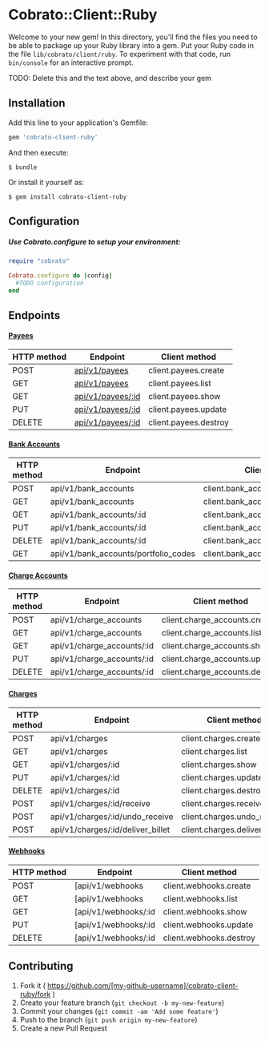 # Cobrato::Client::Ruby

Welcome to your new gem! In this directory, you'll find the files you need to be able to package up your Ruby library into a gem. Put your Ruby code in the file `lib/cobrato/client/ruby`. To experiment with that code, run `bin/console` for an interactive prompt.

TODO: Delete this and the text above, and describe your gem

## Installation

Add this line to your application's Gemfile:

```ruby
gem 'cobrato-client-ruby'
```

And then execute:

    $ bundle

Or install it yourself as:

    $ gem install cobrato-client-ruby

## Configuration

##### Use Cobrato.configure to setup your environment:

```ruby
require "cobrato"

Cobrato.configure do |config|
  #TODO configuration
end
```

## Endpoints

#### [Payees](#todo)

| HTTP method | Endpoint                   | Client method         |
| ----------- | -------------------------- | --------------------- |
| POST        | [api/v1/payees](#todo)     | client.payees.create  |
| GET         | [api/v1/payees](#todo)     | client.payees.list    |
| GET         | [api/v1/payees/:id](#todo) | client.payees.show    |
| PUT         | [api/v1/payees/:id](#todo) | client.payees.update  |
| DELETE      | [api/v1/payees/:id](#todo) | client.payees.destroy |

#### [Bank Accounts](#todo)

| HTTP method | Endpoint                             | Client method                       |
| ----------- | ------------------------------------ | ----------------------------------- |
| POST        | api/v1/bank_accounts                 | client.bank_accounts.create         |
| GET         | api/v1/bank_accounts                 | client.bank_accounts.list           |
| GET         | api/v1/bank_accounts/:id             | client.bank_accounts.show           |
| PUT         | api/v1/bank_accounts/:id             | client.bank_accounts.update         |
| DELETE      | api/v1/bank_accounts/:id             | client.bank_accounts.destroy        |
| GET         | api/v1/bank_accounts/portfolio_codes | client.bank_accounts.porfolio_codes |

#### [Charge Accounts](#todo)

| HTTP method | Endpoint                   | Client method                  |
| ----------- | -------------------------- | ------------------------------ |
| POST        | api/v1/charge_accounts     | client.charge_accounts.create  |
| GET         | api/v1/charge_accounts     | client.charge_accounts.list    |
| GET         | api/v1/charge_accounts/:id | client.charge_accounts.show    |
| PUT         | api/v1/charge_accounts/:id | client.charge_accounts.update  |
| DELETE      | api/v1/charge_accounts/:id | client.charge_accounts.destroy |

#### [Charges](#todo)

| HTTP method | Endpoint                          | Client method                 |
| ----------- | --------------------------------- | ----------------------------- |
| POST        | api/v1/charges                    | client.charges.create         |
| GET         | api/v1/charges                    | client.charges.list           |
| GET         | api/v1/charges/:id                | client.charges.show           |
| PUT         | api/v1/charges/:id                | client.charges.update         |
| DELETE      | api/v1/charges/:id                | client.charges.destroy        |
| POST        | api/v1/charges/:id/receive        | client.charges.receive        |
| POST        | api/v1/charges/:id/undo_receive   | client.charges.undo_receive   |
| POST        | api/v1/charges/:id/deliver_billet | client.charges.deliver_billet |

#### [Webhooks](#todo)

| HTTP method | Endpoint            | Client method           |
| ----------- | ------------------- | ----------------------- |
| POST        | [api/v1/webhooks     | client.webhooks.create  |
| GET         | [api/v1/webhooks     | client.webhooks.list    |
| GET         | [api/v1/webhooks/:id | client.webhooks.show    |
| PUT         | [api/v1/webhooks/:id | client.webhooks.update  |
| DELETE      | [api/v1/webhooks/:id | client.webhooks.destroy |

## Contributing

1. Fork it ( https://github.com/[my-github-username]/cobrato-client-ruby/fork )
2. Create your feature branch (`git checkout -b my-new-feature`)
3. Commit your changes (`git commit -am 'Add some feature'`)
4. Push to the branch (`git push origin my-new-feature`)
5. Create a new Pull Request
